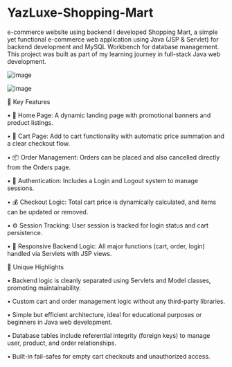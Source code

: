  # YazLuxe-Shopping-Mart
e-commerce website using backend 
I developed Shopping Mart, a simple yet functional e-commerce web application using Java (JSP & Servlet) for backend development and MySQL Workbench for database management. This project was built as part of my learning journey in full-stack Java web development.

![image](https://github.com/user-attachments/assets/4475ba84-eb5f-41b2-ba31-b43d23174bd7)

![image](https://github.com/user-attachments/assets/6de5fb78-2bdc-4f4d-80e0-3d39677cccde)


🌟 Key Features


•	📄 Home Page: A dynamic landing page with promotional banners and product listings.


•	🛒 Cart Page: Add to cart functionality with automatic price summation and a clear checkout flow.

•	📦 Order Management: Orders can be placed and also cancelled directly from the Orders page.

•	🔐 Authentication: Includes a Login and Logout system to manage sessions.

•	💰 Checkout Logic: Total cart price is dynamically calculated, and items can be updated or removed.

•	⚙️ Session Tracking: User session is tracked for login status and cart persistence.

•	🔄 Responsive Backend Logic: All major functions (cart, order, login) handled via Servlets with JSP views.

🚀 Unique Highlights


•	Backend logic is cleanly separated using Servlets and Model classes, promoting maintainability.

•	Custom cart and order management logic without any third-party libraries.

•	Simple but efficient architecture, ideal for educational purposes or beginners in Java web development.

•	Database tables include referential integrity (foreign keys) to manage user, product, and order relationships.

•	Built-in fail-safes for empty cart checkouts and unauthorized access.
